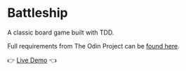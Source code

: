 # Battleship
A classic board game built with TDD.

Full requirements from The Odin Project can be [found here](https://www.theodinproject.com/lessons/node-path-javascript-battleship).


👉 [Live Demo](#) 👈
